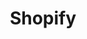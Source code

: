 ---
title: "Shopify"
lead: "Integrate your Shopify e-commerce Store with supported ERPs/Accounting Systems through Stock2Shop"
seoTitle: "Shopify Integration Features"
seoDescription: "Integrate your Shopify e-commerce Store with supported ERPs/Accounting Systems through Stock2Shop"
source: "shopify"
type: help
tags: ["feature"]
---